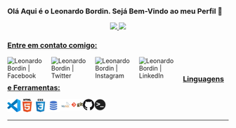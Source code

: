 ### Olá Aqui é o Leonardo Bordin. Sejá Bem-Vindo ao meu Perfil 👋

<div align="center">
  <a href="https://github.com/rafaballerini">
  <img height="180em" src="https://github-readme-stats.vercel.app/api?username=leonardobordin&show_icons=true&theme=tokyonight&include_all_commits=true&count_private=true"/>
  <img height="150em" src="https://github-readme-stats.vercel.app/api/top-langs/?username=leonardobordin&layout=compact&langs_count=7&theme=tokyonight"/>
</div>

### Entre em contato comigo:

<img align="left" href="https://www.facebook.com/leonardobord1n/" alt="Leonardo Bordin | Facebook" width="100px" src="https://img.shields.io/badge/Facebook-1877F2?style=for-the-badge&logo=facebook&logoColor=white" />
<img align="left" href="https://twitter.com/LeonardoBordinN" alt="Leonardo Bordin | Twitter" width="100px" src="https://img.shields.io/badge/Twitter-1DA1F2?style=for-the-badge&logo=twitter&logoColor=white" />
<img align="left" href="https://www.instagram.com/leonardobord1n/" alt="Leonardo Bordin | Instagram" width="100px" src="https://img.shields.io/badge/Instagram-E4405F?style=for-the-badge&logo=instagram&logoColor=white" />
<img align="left" href="https://www.linkedin.com/in/leonardo-bordin-28b090199/" alt="Leonardo Bordin | LinkedIn" width="100px" src="https://img.shields.io/badge/LinkedIn-0077B5?style=for-the-badge&logo=linkedin&logoColor=white" />


<br />

### Linguagens e Ferramentas:

<img align="left" alt="Visual Studio Code" width="30px" src="https://raw.githubusercontent.com/github/explore/80688e429a7d4ef2fca1e82350fe8e3517d3494d/topics/visual-studio-code/visual-studio-code.png" />
<img align="left" alt="HTML5" width="30px" src="https://raw.githubusercontent.com/github/explore/80688e429a7d4ef2fca1e82350fe8e3517d3494d/topics/html/html.png" />
<img align="left" alt="CSS3" width="30px" src="https://raw.githubusercontent.com/github/explore/80688e429a7d4ef2fca1e82350fe8e3517d3494d/topics/css/css.png" />
<img align="left" alt="SQL" width="30px" src="https://raw.githubusercontent.com/github/explore/80688e429a7d4ef2fca1e82350fe8e3517d3494d/topics/sql/sql.png" />
<img align="left" alt="MySQL" width="26px" src="https://raw.githubusercontent.com/github/explore/80688e429a7d4ef2fca1e82350fe8e3517d3494d/topics/mysql/mysql.png" />
<img align="left" alt="Git" width="26px" src="https://raw.githubusercontent.com/github/explore/80688e429a7d4ef2fca1e82350fe8e3517d3494d/topics/git/git.png" />
<img align="left" alt="GitHub" width="26px" src="https://raw.githubusercontent.com/github/explore/78df643247d429f6cc873026c0622819ad797942/topics/github/github.png" />
<img align="left" alt="Terminal" width="26px" src="https://raw.githubusercontent.com/github/explore/80688e429a7d4ef2fca1e82350fe8e3517d3494d/topics/terminal/terminal.png" />

<br />
<br />

---